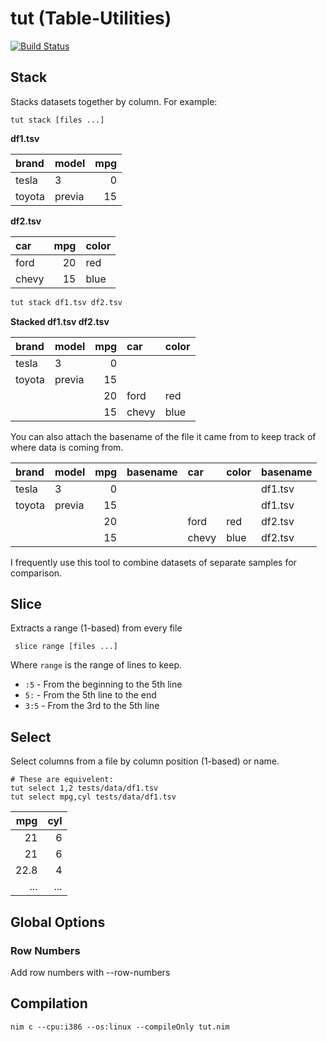 # tut (Table-Utilities)

[![Build Status](https://travis-ci.org/danielecook/tut.svg?branch=development)](https://travis-ci.org/danielecook/tut)

## Stack

Stacks datasets together by column. For example:

```
tut stack [files ...]
```

__df1.tsv__

| brand   | model   |   mpg |
|:--------|:--------|------:|
| tesla   | 3       |     0 |
| toyota  | previa  |    15 |

__df2.tsv__

| car   |   mpg | color   |
|:------|------:|:--------|
| ford  |    20 | red     |
| chevy |    15 | blue    |

```bash
tut stack df1.tsv df2.tsv
```

__Stacked df1.tsv df2.tsv__

| brand   | model   |   mpg | car   | color   |
|:--------|:--------|------:|:------|:--------|
| tesla   | 3       |     0 |       |         |
| toyota  | previa  |    15 |       |         |
|         |         |    20 | ford  | red     |
|         |         |    15 | chevy | blue    |

You can also attach the basename of the file it came from to keep track of
where data is coming from.

| brand   | model   |   mpg | basename   | car   | color   | basename   |
|:--------|:--------|------:|:-----------|:------|:--------|:-----------|
| tesla   | 3       |     0 |            |       |         | df1.tsv    |
| toyota  | previa  |    15 |            |       |         | df1.tsv    |
|         |         |    20 |            | ford  | red     | df2.tsv    |
|         |         |    15 |            | chevy | blue    | df2.tsv    |

I frequently use this tool to combine datasets of separate samples for comparison.

## Slice

Extracts a range (1-based) from every file

```
 slice range [files ...]
```

 Where `range` is the range of lines to keep.

 * `:5` - From the beginning to the 5th line
 * `5:` - From the 5th line to the end
 * `3:5` - From the 3rd to the 5th line

## Select

Select columns from a file by column position (1-based) or name.

```
# These are equivelent:
tut select 1,2 tests/data/df1.tsv
tut select mpg,cyl tests/data/df1.tsv
```

|   mpg |   cyl |
|------:|------:|
|  21   |     6 |
|  21   |     6 |
|  22.8 |     4 |
| ... | ... |

## Global Options

### Row Numbers

Add row numbers with --row-numbers

## Compilation

```
nim c --cpu:i386 --os:linux --compileOnly tut.nim
```
